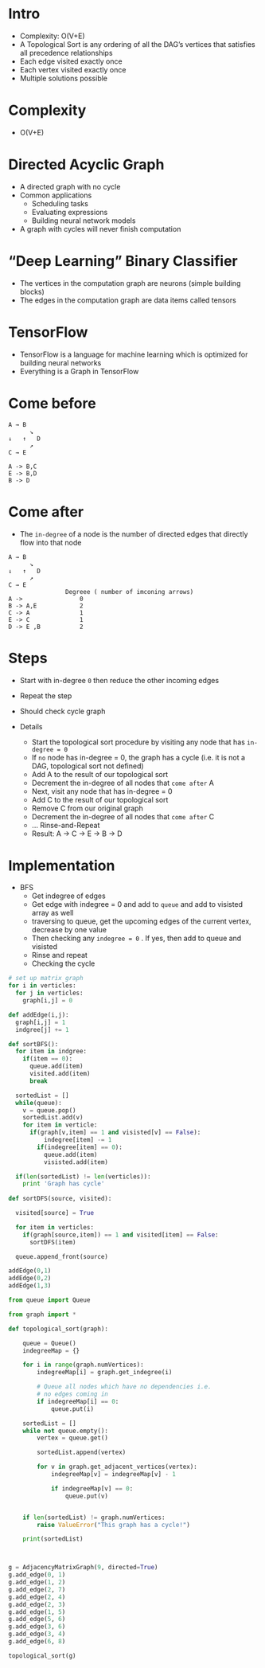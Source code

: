 # Intro

- Complexity: O(V+E)
- A Topological Sort is any ordering of all the DAG’s vertices that satisfies all precedence relationships
- Each edge visited exactly once
- Each vertex visited exactly once
- Multiple solutions possible

# Complexity

- O(V+E)

# Directed Acyclic Graph

- A directed graph with no cycle
- Common applications
  - Scheduling tasks
  - Evaluating expressions
  - Building neural network models
- A graph with cycles will never finish computation

# “Deep Learning” Binary Classifier

- The vertices in the computation graph are neurons (simple building blocks)
- The edges in the computation graph are data items called tensors

# TensorFlow

- TensorFlow is a language for machine learning which is optimized for building neural networks
- Everything is a Graph in TensorFlow

# Come before

```
A → B
      ↘
↓   ↑   D
      ↗
C → E

A -> B,C
E -> B,D
B -> D

```

# Come after

- The `in-degree` of a node is the number of directed edges that directly flow into that node

```
A → B
      ↘
↓   ↑   D
      ↗
C → E
                Degreee ( number of imconing arrows)
A ->                0
B -> A,E            2
C -> A              1
E -> C              1
D -> E ,B           2
```

# Steps
- Start with in-degree `0` then reduce the other incoming edges
- Repeat the step
- Should check cycle graph

- Details
  - Start the topological sort procedure by visiting any node that has `in-degree = 0`
  - If `no` node has in-degree = 0, the graph has a cycle (i.e. it is not a DAG, topological sort not defined)
  - Add A to the result of our topological sort
  - Decrement the in-degree of all nodes that `come after` A
  - Next, visit any node that has in-degree = 0
  - Add C to the result of our topological sort
  - Remove C from our original graph
  - Decrement the in-degree of all nodes that `come after` C
  - ... Rinse-and-Repeat
  - Result: A -> C -> E -> B -> D

# Implementation

- BFS
  - Get indegree of edges
  - Get edge with indegree = 0 and add to `queue` and add to visisted array as well
  - traversing to queue, get the upcoming edges of the current vertex, decrease by one value
  - Then checking any `indegree = 0` . If yes, then add to queue and visisted
  - Rinse and repeat
  - Checking the cycle

```python
# set up matrix graph
for i in verticles:
  for j in verticles:
    graph[i,j] = 0

def addEdge(i,j):
  graph[i,j] = 1
  indgree[j] += 1

def sortBFS():
  for item in indgree:
    if(item == 0):
      queue.add(item)
      visited.add(item)
      break

  sortedList = []
  while(queue):
    v = queue.pop()
    sortedList.add(v)
    for item in verticle:
      if(graph[v,item] == 1 and visisted[v] == False):
          indegree[item] -= 1
        if(indegree[item] == 0):
          queue.add(item)
          visisted.add(item)

  if(len(sortedList) != len(verticles)):
    print 'Graph has cycle'
    
def sortDFS(source, visited):

  visited[source] = True

  for item in verticles:
    if(graph[source,item]) == 1 and visited[item] == False:
      sortDFS(item)

  queue.append_front(source)

addEdge(0,1)
addEdge(0,2)
addEdge(1,3)
```

```python
from queue import Queue

from graph import *

def topological_sort(graph):

	queue = Queue()
	indegreeMap = {}

	for i in range(graph.numVertices):
		indegreeMap[i] = graph.get_indegree(i)

		# Queue all nodes which have no dependencies i.e.
		# no edges coming in
		if indegreeMap[i] == 0:
			queue.put(i)

	sortedList = []
	while not queue.empty():
		vertex = queue.get()

		sortedList.append(vertex)

		for v in graph.get_adjacent_vertices(vertex):
			indegreeMap[v] = indegreeMap[v] - 1

			if indegreeMap[v] == 0:
				queue.put(v)


	if len(sortedList) != graph.numVertices:
		raise ValueError("This graph has a cycle!")

	print(sortedList)



g = AdjacencyMatrixGraph(9, directed=True)
g.add_edge(0, 1)
g.add_edge(1, 2)
g.add_edge(2, 7)
g.add_edge(2, 4)
g.add_edge(2, 3)
g.add_edge(1, 5)
g.add_edge(5, 6)
g.add_edge(3, 6)
g.add_edge(3, 4)
g.add_edge(6, 8)

topological_sort(g)


```
